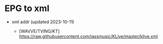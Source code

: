# EPG to xml

* xml addr (updated 2023-10-11)

  - [WAVVE/TVING/KT]
    https://raw.githubusercontent.com/jassmusic/KLive/master/klive.xml

